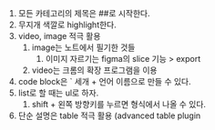 1. 모든 카테고리의 제목은 ##로 시작한다.
2. 무지개 색깔로 highlight한다.
3. video, image 적극 활용
	1. image는 노트에서 필기한 것들
		1. 이미지 자르기는 figma의 slice 기능 > export
	2. video는 크롬의 확장 프로그램을 이용
4. code block은 \` 세개 + 언어 이름으로 만들 수 있다.
5. list로 할 때는 ul로 하자.
	1. shift + 왼쪽 방향키를 누르면 형식에서 나올 수 있다.
6. 단순 설명은 table 적극 활용 (advanced table plugin